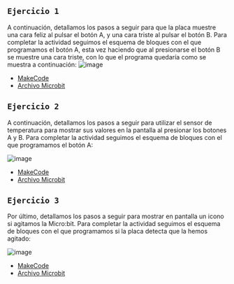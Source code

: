 ## `Ejercicio 1`

A continuación, detallamos los pasos a seguir para que la placa muestre una cara
feliz al pulsar el botón A, y una cara triste al pulsar el botón B.
Para completar la actividad seguimos el esquema de bloques con el que
programamos el botón A, esta vez haciendo que al presionarse el botón B se
muestre una cara triste, con lo que el programa quedaría como se muestra a
continuación:
![image](https://user-images.githubusercontent.com/114906861/204747120-c11b1646-9d0f-4f98-b6a7-16615ed5cea5.PNG)
- [MakeCode](https://makecode.microbit.org/#editor)
- [Archivo Microbit](https://github.com/LarryWestbrook/Microbit/blob/e61ff498a1b0bb6d36af6ad6dd13e81f7e35d344/microbit-Microbit.hex)



## `Ejercicio 2`

A continuación, detallamos los pasos a seguir para utilizar el sensor de
temperatura para mostrar sus valores en la pantalla al presionar los botones A y B.
Para completar la actividad seguimos el esquema de bloques con el que
programamos el botón A:

![image](https://user-images.githubusercontent.com/114906861/204747857-230bec82-29a7-455d-a0db-12ac56e0d29c.PNG)
- [MakeCode](https://makecode.microbit.org/#editor)
- [Archivo Microbit](https://github.com/LarryWestbrook/Microbit/blob/main/microbit-Microbit%20(1).hex)


## `Ejercicio 3`

Por último, detallamos los pasos a seguir para mostrar en pantalla un icono si
agitamos la Micro:bit.
Para completar la actividad seguimos el esquema de bloques con el que
programamos si la placa detecta que la hemos agitado:

![image](https://user-images.githubusercontent.com/114906861/204747955-ef016cd7-2427-49f2-983b-5710cf6184d9.PNG)
- [MakeCode](https://makecode.microbit.org/#editor)
- [Archivo Microbit](https://github.com/LarryWestbrook/Microbit/blob/main/microbit-Modulo3.hex)
